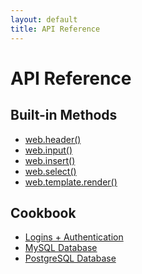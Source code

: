 ```yaml
---
layout: default
title: API Reference
---
```


# API Reference

## Built-in Methods

+ <a href="/reference/web.header">web.header()</a>
+ <a href="/reference/input">web.input()</a>
+ <a href="/reference/web.insert">web.insert()</a>
+ <a href="/reference/select">web.select()</a>
+ <a href="/reference/render">web.template.render()</a>


## Cookbook
+ <a href="/cookbook/authentication">Logins + Authentication</a>
+ <a href="/cookbook/mysql">MySQL Database</a>
+ <a href="/cookbook/postgresql">PostgreSQL Database</a>